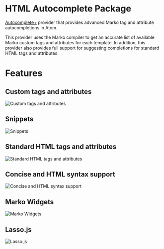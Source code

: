 HTML Autocomplete Package
=========================

[Autocomplete+](https://github.com/atom/autocomplete-plus) provider that provides advanced Marko tag and attribute autocompletions in Atom.

This provider uses the Marko compiler to get an accurate list of available Marko custom tags and attributes for each template. In addition, this provider also provides full support for suggesting completions for standard HTML tags and attributes.

# Features

## Custom tags and attributes

![Custom tags and attributes](https://cloud.githubusercontent.com/assets/978214/15950041/b53dc384-2e68-11e6-8ff8-b5d873ab086f.gif)

## Snippets

![Snippets](https://cloud.githubusercontent.com/assets/978214/15950042/b7605104-2e68-11e6-82d0-dd69703a3c62.gif)

## Standard HTML tags and attributes

![Standard HTML tags and attributes](https://cloud.githubusercontent.com/assets/978214/15950048/bcd5f8dc-2e68-11e6-83b6-5ca64268eb16.gif)

## Concise and HTML syntax support

![Concise and HTML syntax support](https://cloud.githubusercontent.com/assets/978214/15950055/c3ca2398-2e68-11e6-9da5-6604eb173a34.gif)

## Marko Widgets

![Marko Widgets](https://cloud.githubusercontent.com/assets/978214/15950057/c82d5068-2e68-11e6-975c-07b24bb6ad0d.gif)

## Lasso.js

![Lasso.js](https://cloud.githubusercontent.com/assets/978214/15950058/cb396508-2e68-11e6-9d9f-25387936235f.gif)


